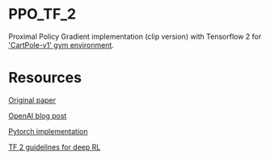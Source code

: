 # PPO_TF_2
Proximal Policy Gradient implementation (clip version) with Tensorflow 2 for ['CartPole-v1' gym environment](https://gym.openai.com/envs/CartPole-v1/).

# Resources
[Original paper](https://arxiv.org/pdf/1707.06347.pdf)

[OpenAI blog post](https://openai.com/blog/openai-baselines-ppo/)

[Pytorch implementation](https://github.com/nikhilbarhate99/PPO-PyTorch)

[TF 2 guidelines for deep RL](https://developpaper.com/tensorflow-2-0-guidelines-for-deep-reinforcement-learning/)
